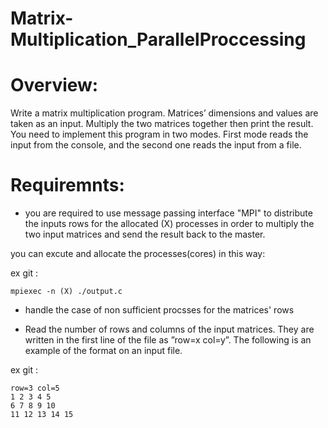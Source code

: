 # Matrix-Multiplication_ParallelProccessing

# Overview:

Write a matrix multiplication program. Matrices’ dimensions and values are taken as
an input. Multiply the two matrices together then print the result. You need to 
implement this program in two modes. 
First mode reads the input from the console, and the second one reads the input 
from a file.

# Requiremnts:

* you are required to use message passing interface "MPI" to distribute the inputs rows for the allocated (X) processes
  in order to multiply the two input matrices and send the result back to the master.
  
you can excute and allocate the processes(cores) in this way:

ex git :
```
mpiexec -n (X) ./output.c

```
* handle the case of non sufficient procsses for the matrices' rows 

* Read the number of rows and columns of the input matrices. They are written in the first line of the file as ”row=x col=y”. The following is an example of the format on an input file.  

ex git :
  ```
  row=3 col=5
  1 2 3 4 5
  6 7 8 9 10
  11 12 13 14 15

  ```
